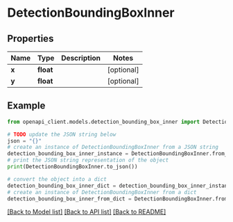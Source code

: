 # DetectionBoundingBoxInner


## Properties

Name | Type | Description | Notes
------------ | ------------- | ------------- | -------------
**x** | **float** |  | [optional] 
**y** | **float** |  | [optional] 

## Example

```python
from openapi_client.models.detection_bounding_box_inner import DetectionBoundingBoxInner

# TODO update the JSON string below
json = "{}"
# create an instance of DetectionBoundingBoxInner from a JSON string
detection_bounding_box_inner_instance = DetectionBoundingBoxInner.from_json(json)
# print the JSON string representation of the object
print(DetectionBoundingBoxInner.to_json())

# convert the object into a dict
detection_bounding_box_inner_dict = detection_bounding_box_inner_instance.to_dict()
# create an instance of DetectionBoundingBoxInner from a dict
detection_bounding_box_inner_from_dict = DetectionBoundingBoxInner.from_dict(detection_bounding_box_inner_dict)
```
[[Back to Model list]](../README.md#documentation-for-models) [[Back to API list]](../README.md#documentation-for-api-endpoints) [[Back to README]](../README.md)


